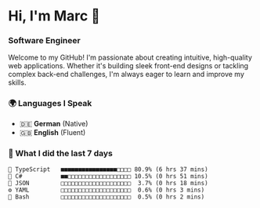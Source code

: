 # Hi, I'm Marc 👋 
### Software Engineer

Welcome to my GitHub! I'm passionate about creating intuitive, high-quality web applications. Whether it's building sleek front-end designs or tackling complex back-end challenges, I'm always eager to learn and improve my skills.  

### 🌍 Languages I Speak  
- 🇩🇪 **German** (Native)  
- 🇬🇧 **English** (Fluent)

### 🤯 What I did the last 7 days

```
🔷 TypeScript   ■■■■■■■■■■■■■■■■□□□□ 80.9% (6 hrs 37 mins)
🔷 C#           ■■□□□□□□□□□□□□□□□□□□ 10.5% (0 hrs 51 mins)
📄 JSON         □□□□□□□□□□□□□□□□□□□□  3.7% (0 hrs 18 mins)
⚙️ YAML         □□□□□□□□□□□□□□□□□□□□  0.6% (0 hrs 3 mins)
📄 Bash         □□□□□□□□□□□□□□□□□□□□  0.5% (0 hrs 2 mins)
```